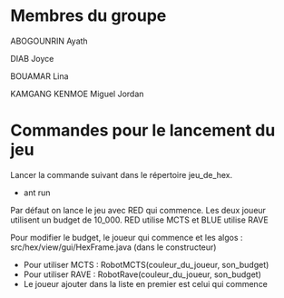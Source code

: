 # Membres du groupe 

ABOGOUNRIN Ayath

DIAB Joyce 

BOUAMAR Lina

KAMGANG KENMOE Miguel Jordan


# Commandes pour le lancement du jeu

Lancer la commande suivant dans le répertoire jeu_de_hex. 
  -  ant run 

Par défaut on lance le jeu avec RED qui commence. Les deux joueur utilisent un budget de 10_000. 
RED utilise MCTS et BLUE utilise RAVE

Pour modifier le budget, le joueur qui commence et les algos : src/hex/view/gui/HexFrame.java (dans le constructeur)
  - Pour utiliser MCTS : RobotMCTS(couleur_du_joueur, son_budget)
  - Pour utiliser RAVE : RobotRave(couleur_du_joueur, son_budget)
  - Le joueur ajouter dans la liste en premier est celui qui commence